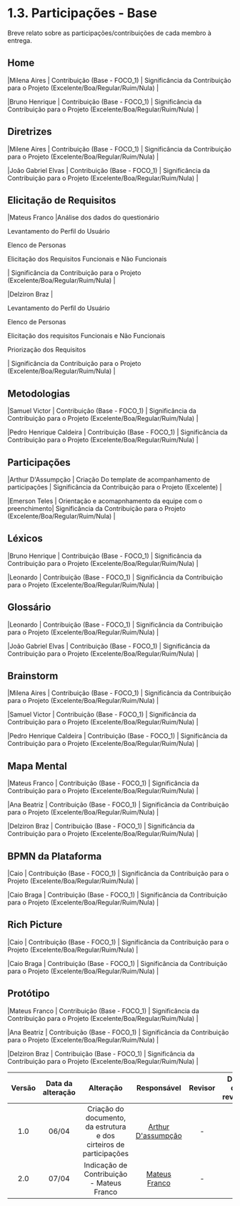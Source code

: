 # 1.3. Participações - Base

Breve relato sobre as participações/contribuições de cada membro à entrega. 


## Home
|Milena Aires | Contribuição (Base - FOCO_1) | Significância da Contribuição para o Projeto (Excelente/Boa/Regular/Ruim/Nula) |

|Bruno Henrique | Contribuição (Base - FOCO_1) | Significância da Contribuição para o Projeto (Excelente/Boa/Regular/Ruim/Nula) |

## Diretrizes
|Milene Aires | Contribuição (Base - FOCO_1) | Significância da Contribuição para o Projeto (Excelente/Boa/Regular/Ruim/Nula) |

|João Gabriel Elvas | Contribuição (Base - FOCO_1) | Significância da Contribuição para o Projeto (Excelente/Boa/Regular/Ruim/Nula) |

## Elicitação de Requisitos 
|Mateus Franco |Análise dos dados do questionário <p> Levantamento do Perfil do Usuário </p> <p> Elenco de Personas </p> <p> Elicitação dos Requisitos Funcionais e Não Funcionais </p>| Significância da Contribuição para o Projeto (Excelente/Boa/Regular/Ruim/Nula) |

|Delziron Braz |<p> Levantamento do Perfil do Usuário </p> <p> Elenco de Personas </p>  Elicitação dos requisitos Funcionais e Não Funcionais <p> Priorização dos Requisitos </p> | Significância da Contribuição para o Projeto (Excelente/Boa/Regular/Ruim/Nula) |

## Metodologias
|Samuel Victor | Contribuição (Base - FOCO_1) | Significância da Contribuição para o Projeto (Excelente/Boa/Regular/Ruim/Nula) |

|Pedro Henrique Caldeira | Contribuição (Base - FOCO_1) | Significância da Contribuição para o Projeto (Excelente/Boa/Regular/Ruim/Nula) |

## Participações
|Arthur D'Assumpção | Criação Do template de acompanhamento de participações | Significância da Contribuição para o Projeto (Excelente) |

|Emerson Teles | Orientação e acomapnhamento da equipe com o preenchimento| Significância da Contribuição para o Projeto (Excelente/Boa/Regular/Ruim/Nula) |

## Léxicos
|Bruno Henrique | Contribuição (Base - FOCO_1) | Significância da Contribuição para o Projeto (Excelente/Boa/Regular/Ruim/Nula) |

|Leonardo | Contribuição (Base - FOCO_1) | Significância da Contribuição para o Projeto (Excelente/Boa/Regular/Ruim/Nula) |

## Glossário 
|Leonardo | Contribuição (Base - FOCO_1) | Significância da Contribuição para o Projeto (Excelente/Boa/Regular/Ruim/Nula) |

|João Gabriel Elvas | Contribuição (Base - FOCO_1) | Significância da Contribuição para o Projeto (Excelente/Boa/Regular/Ruim/Nula) |

## Brainstorm
|Milena Aires | Contribuição (Base - FOCO_1) | Significância da Contribuição para o Projeto (Excelente/Boa/Regular/Ruim/Nula) |

|Samuel Victor | Contribuição (Base - FOCO_1) | Significância da Contribuição para o Projeto (Excelente/Boa/Regular/Ruim/Nula) |

|Pedro Henrique Caldeira | Contribuição (Base - FOCO_1) | Significância da Contribuição para o Projeto (Excelente/Boa/Regular/Ruim/Nula) |

## Mapa Mental
|Mateus Franco | Contribuição (Base - FOCO_1) | Significância da Contribuição para o Projeto (Excelente/Boa/Regular/Ruim/Nula) |

|Ana Beatriz  | Contribuição (Base - FOCO_1) | Significância da Contribuição para o Projeto (Excelente/Boa/Regular/Ruim/Nula) |

|Delziron Braz | Contribuição (Base - FOCO_1) | Significância da Contribuição para o Projeto (Excelente/Boa/Regular/Ruim/Nula) |

## BPMN da Plataforma
|Caio | Contribuição (Base - FOCO_1) | Significância da Contribuição para o Projeto (Excelente/Boa/Regular/Ruim/Nula) |

|Caio Braga | Contribuição (Base - FOCO_1) | Significância da Contribuição para o Projeto (Excelente/Boa/Regular/Ruim/Nula) |

## Rich Picture 
|Caio | Contribuição (Base - FOCO_1) | Significância da Contribuição para o Projeto (Excelente/Boa/Regular/Ruim/Nula) |

|Caio Braga | Contribuição (Base - FOCO_1) | Significância da Contribuição para o Projeto (Excelente/Boa/Regular/Ruim/Nula) |

## Protótipo
|Mateus Franco | Contribuição (Base - FOCO_1) | Significância da Contribuição para o Projeto (Excelente/Boa/Regular/Ruim/Nula) |

|Ana Beatriz  | Contribuição (Base - FOCO_1) | Significância da Contribuição para o Projeto (Excelente/Boa/Regular/Ruim/Nula) |

|Delziron Braz | Contribuição (Base - FOCO_1) | Significância da Contribuição para o Projeto (Excelente/Boa/Regular/Ruim/Nula) |


|  Versão  | Data da alteração | Alteração | Responsável | Revisor | Data de revisão |
| :---: | :---: | :---: | :---: | :---: | :---: |
| 1.0 |  06/04 | Criação do documento, da estrutura e dos cirteiros de participações | [Arthur D'assumpção](https://github.com/ArtAssLou) | - | - |
| 2.0 |  07/04 | Indicação de Contribuição - Mateus Franco | [Mateus Franco](https://github.com/Mateusvff) | - | - |
